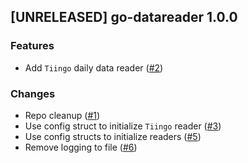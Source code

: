 ## [UNRELEASED] go-datareader 1.0.0

### Features
- Add `Tiingo` daily data reader ([#2](https://github.com/AleksanderWWW/go-datareader/pull/2))

### Changes
- Repo cleanup ([#1](https://github.com/AleksanderWWW/go-datareader/pull/1))
- Use config struct to initialize `Tiingo` reader ([#3](https://github.com/AleksanderWWW/go-datareader/pull/3))
- Use config structs to initialize readers ([#5](https://github.com/AleksanderWWW/go-datareader/pull/5))
- Remove logging to file ([#6](https://github.com/AleksanderWWW/go-datareader/pull/6))
